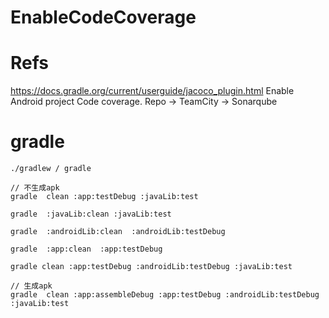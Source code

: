 # EnableCodeCoverage

# Refs
https://docs.gradle.org/current/userguide/jacoco_plugin.html
Enable Android project Code coverage. Repo -> TeamCity -> Sonarqube


# gradle
```
./gradlew / gradle

// 不生成apk
gradle  clean :app:testDebug :javaLib:test

gradle  :javaLib:clean :javaLib:test

gradle  :androidLib:clean  :androidLib:testDebug

gradle  :app:clean  :app:testDebug

gradle clean :app:testDebug :androidLib:testDebug :javaLib:test 

// 生成apk
gradle  clean :app:assembleDebug :app:testDebug :androidLib:testDebug :javaLib:test

```
